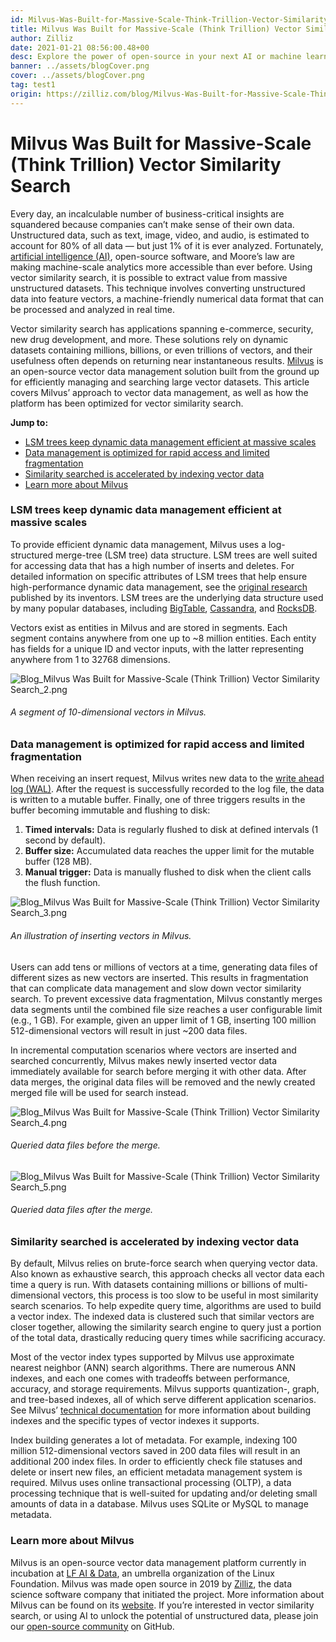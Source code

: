```yaml
---
id: Milvus-Was-Built-for-Massive-Scale-Think-Trillion-Vector-Similarity-Search.md
title: Milvus Was Built for Massive-Scale (Think Trillion) Vector Similarity Search
author: Zilliz
date: 2021-01-21 08:56:00.48+00
desc: Explore the power of open-source in your next AI or machine learning project. Manage massive-scale vector data and power similarity search with Milvus. 
banner: ../assets/blogCover.png
cover: ../assets/blogCover.png
tag: test1
origin: https://zilliz.com/blog/Milvus-Was-Built-for-Massive-Scale-Think-Trillion-Vector-Similarity-Search
---
```

  
# Milvus Was Built for Massive-Scale (Think Trillion) Vector Similarity Search
Every day, an incalculable number of business-critical insights are squandered because companies can’t make sense of their own data. Unstructured data, such as text, image, video, and audio, is estimated to account for 80% of all data — but just 1% of it is ever analyzed. Fortunately, [artificial intelligence (AI)](https://medium.com/unstructured-data-service/the-easiest-way-to-search-among-1-billion-image-vectors-d6faf72e361f), open-source software, and Moore’s law are making machine-scale analytics more accessible than ever before. Using vector similarity search, it is possible to extract value from massive unstructured datasets. This technique involves converting unstructured data into feature vectors, a machine-friendly numerical data format that can be processed and analyzed in real time.

Vector similarity search has applications spanning e-commerce, security, new drug development, and more. These solutions rely on dynamic datasets containing millions, billions, or even trillions of vectors, and their usefulness often depends on returning near instantaneous results. [Milvus](https://milvus.io/) is an open-source vector data management solution built from the ground up for efficiently managing and searching large vector datasets. This article covers Milvus’ approach to vector data management, as well as how the platform has been optimized for vector similarity search.

**Jump to:**
- [LSM trees keep dynamic data management efficient at massive scales](#lsm-trees-keep-dynamic-data-management-efficient-at-massive-scales)
- [Data management is optimized for rapid access and limited fragmentation](#data-management-is-optimized-for-rapid-access-and-limited-fragmentation)
- [Similarity searched is accelerated by indexing vector data](#similarity-searched-is-accelerated-by-indexing-vector-data)
- [Learn more about Milvus](#learn-more-about-Milvus)

### LSM trees keep dynamic data management efficient at massive scales

To provide efficient dynamic data management, Milvus uses a log-structured merge-tree (LSM tree) data structure. LSM trees are well suited for accessing data that has a high number of inserts and deletes. For detailed information on specific attributes of LSM trees that help ensure high-performance dynamic data management, see the [original research](http://paperhub.s3.amazonaws.com/18e91eb4db2114a06ea614f0384f2784.pdf) published by its inventors. LSM trees are the underlying data structure used by many popular databases, including [BigTable](https://cloud.google.com/bigtable), [Cassandra](https://cassandra.apache.org/), and [RocksDB](https://rocksdb.org/).

Vectors exist as entities in Milvus and are stored in segments. Each segment contains anywhere from one up to ~8 million entities. Each entity has fields for a unique ID and vector inputs, with the latter representing anywhere from 1 to 32768 dimensions.

![Blog_Milvus Was Built for Massive-Scale (Think Trillion) Vector Similarity Search_2.png](https://zilliz-cms.s3.us-west-2.amazonaws.com/Blog_Milvus_Was_Built_for_Massive_Scale_Think_Trillion_Vector_Similarity_Search_2_492d31c7a0.png)
###### *A segment of 10-dimensional vectors in Milvus.*

### Data management is optimized for rapid access and limited fragmentation

When receiving an insert request, Milvus writes new data to the [write ahead log (WAL)](https://milvus.io/docs/v0.11.0/write_ahead_log.md). After the request is successfully recorded to the log file, the data is written to a mutable buffer. Finally, one of three triggers results in the buffer becoming immutable and flushing to disk:

1. **Timed intervals:** Data is regularly flushed to disk at defined intervals (1 second by default).
2. **Buffer size:** Accumulated data reaches the upper limit for the mutable buffer (128 MB).
3. **Manual trigger:** Data is manually flushed to disk when the client calls the flush function.

![Blog_Milvus Was Built for Massive-Scale (Think Trillion) Vector Similarity Search_3.png](https://zilliz-cms.s3.us-west-2.amazonaws.com/Blog_Milvus_Was_Built_for_Massive_Scale_Think_Trillion_Vector_Similarity_Search_3_852dc2c9bb.png)
###### *An illustration of inserting vectors in Milvus.*

Users can add tens or millions of vectors at a time, generating data files of different sizes as new vectors are inserted. This results in fragmentation that can complicate data management and slow down vector similarity search. To prevent excessive data fragmentation, Milvus constantly merges data segments until the combined file size reaches a user configurable limit (e.g., 1 GB). For example, given an upper limit of 1 GB, inserting 100 million 512-dimensional vectors will result in just ~200 data files.

In incremental computation scenarios where vectors are inserted and searched concurrently, Milvus makes newly inserted vector data immediately available for search before merging it with other data. After data merges, the original data files will be removed and the newly created merged file will be used for search instead.

![Blog_Milvus Was Built for Massive-Scale (Think Trillion) Vector Similarity Search_4.png](https://zilliz-cms.s3.us-west-2.amazonaws.com/Blog_Milvus_Was_Built_for_Massive_Scale_Think_Trillion_Vector_Similarity_Search_4_6bef3d914c.png)
###### *Queried data files before the merge.*

![Blog_Milvus Was Built for Massive-Scale (Think Trillion) Vector Similarity Search_5.png](https://zilliz-cms.s3.us-west-2.amazonaws.com/Blog_Milvus_Was_Built_for_Massive_Scale_Think_Trillion_Vector_Similarity_Search_5_3851c2d789.png)
###### *Queried data files after the merge.*

### Similarity searched is accelerated by indexing vector data

By default, Milvus relies on brute-force search when querying vector data. Also known as exhaustive search, this approach checks all vector data each time a query is run. With datasets containing millions or billions of multi-dimensional vectors, this process is too slow to be useful in most similarity search scenarios. To help expedite query time, algorithms are used to build a vector index. The indexed data is clustered such that similar vectors are closer together, allowing the similarity search engine to query just a portion of the total data, drastically reducing query times while sacrificing accuracy.

Most of the vector index types supported by Milvus use approximate nearest neighbor (ANN) search algorithms. There are numerous ANN indexes, and each one comes with tradeoffs between performance, accuracy, and storage requirements. Milvus supports quantization-, graph, and tree-based indexes, all of which serve different application scenarios. See Milvus’ [technical documentation](https://milvus.io/docs/v0.11.0/index.md#CPU) for more information about building indexes and the specific types of vector indexes it supports.

Index building generates a lot of metadata. For example, indexing 100 million 512-dimensional vectors saved in 200 data files will result in an additional 200 index files. In order to efficiently check file statuses and delete or insert new files, an efficient metadata management system is required. Milvus uses online transactional processing (OLTP), a data processing technique that is well-suited for updating and/or deleting small amounts of data in a database. Milvus uses SQLite or MySQL to manage metadata.

### Learn more about Milvus

Milvus is an open-source vector data management platform currently in incubation at [LF AI & Data](https://lfaidata.foundation/), an umbrella organization of the Linux Foundation. Milvus was made open source in 2019 by [Zilliz](https://zilliz.com), the data science software company that initiated the project. More information about Milvus can be found on its [website](https://milvus.io/). If you’re interested in vector similarity search, or using AI to unlock the potential of unstructured data, please join our [open-source community](https://github.com/milvus-io) on GitHub.





  